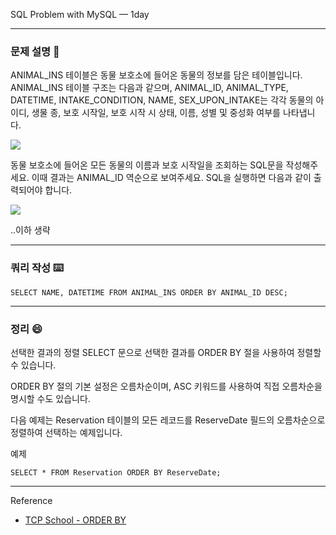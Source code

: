 SQL Problem with MySQL — 1day

---

### **문제 설명 📖**

ANIMAL_INS 테이블은 동물 보호소에 들어온 동물의 정보를 담은 테이블입니다. ANIMAL_INS 테이블 구조는 다음과 같으며, ANIMAL_ID, ANIMAL_TYPE, DATETIME, INTAKE_CONDITION, NAME, SEX_UPON_INTAKE는 각각 동물의 아이디, 생물 종, 보호 시작일, 보호 시작 시 상태, 이름, 성별 및 중성화 여부를 나타냅니다.

![](https://images.velog.io/images/qmasem/post/f700319a-fb02-40e5-ae15-e016649e57d0/%E1%84%89%E1%85%B3%E1%84%8F%E1%85%B3%E1%84%85%E1%85%B5%E1%86%AB%E1%84%89%E1%85%A3%E1%86%BA%202021-05-09%20%E1%84%8B%E1%85%A9%E1%84%92%E1%85%AE%205.11.45.png)

동물 보호소에 들어온 모든 동물의 이름과 보호 시작일을 조회하는 SQL문을 작성해주세요. 이때 결과는 ANIMAL_ID 역순으로 보여주세요. SQL을 실행하면 다음과 같이 출력되어야 합니다.

![](https://images.velog.io/images/qmasem/post/7c9dfbac-43c3-488d-bc3b-eaa8e02c65b3/%E1%84%89%E1%85%B3%E1%84%8F%E1%85%B3%E1%84%85%E1%85%B5%E1%86%AB%E1%84%89%E1%85%A3%E1%86%BA%202021-05-09%20%E1%84%8B%E1%85%A9%E1%84%92%E1%85%AE%205.12.16.png)

..이하 생략

---

### **쿼리 작성 ⌨️**

```
SELECT NAME, DATETIME FROM ANIMAL_INS ORDER BY ANIMAL_ID DESC;
```

---

### 정리 😄

선택한 결과의 정렬
SELECT 문으로 선택한 결과를 ORDER BY 절을 사용하여 정렬할 수 있습니다.

ORDER BY 절의 기본 설정은 오름차순이며, ASC 키워드를 사용하여 직접 오름차순을 명시할 수도 있습니다.

다음 예제는 Reservation 테이블의 모든 레코드를 ReserveDate 필드의 오름차순으로 정렬하여 선택하는 예제입니다.

예제

```
SELECT * FROM Reservation ORDER BY ReserveDate;
```

---

Reference

- [TCP School - ORDER BY](http://tcpschool.com/mysql/mysql_basic_select)
